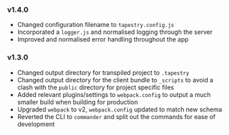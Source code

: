 ### v1.4.0
* Changed configuration filename to `tapestry.config.js`
* Incorporated a `logger.js` and normalised logging through the server
* Improved and normalised error handling throughout the app

### v1.3.0
* Changed output directory for transpiled project to `.tapestry`
* Changed output directory for the client bundle to `_scripts` to avoid a clash with the `public` directory for project specific files
* Added relevant plugins/settings to `webpack.config` to output a much smaller build when building for production
* Upgraded `webpack` to v2, `webpack.config` updated to match new schema
* Reverted the CLI to `commander` and split out the commands for ease of development
